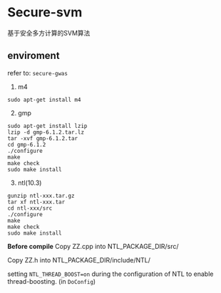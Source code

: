 # Secure-svm

基于安全多方计算的SVM算法


## enviroment

refer to: `secure-gwas`

1. m4

``` shell
sudo apt-get install m4
```

2. gmp

``` shell
sudo apt-get install lzip
lzip -d gmp-6.1.2.tar.lz
tar -xvf gmp-6.1.2.tar
cd gmp-6.1.2
./configure
make
make check
sudo make install
```

3. ntl(10.3)

``` shell
gunzip ntl-xxx.tar.gz
tar xf ntl-xxx.tar
cd ntl-xxx/src
./configure
make
make check
sudo make install
```

**Before compile**
Copy ZZ.cpp into NTL_PACKAGE_DIR/src/

Copy ZZ.h into NTL_PACKAGE_DIR/include/NTL/

setting `NTL_THREAD_BOOST=on` during the configuration of NTL to enable thread-boosting.
(in `DoConfig`)
